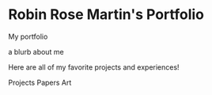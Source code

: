 # Robin Rose Martin's Portfolio
My portfolio

a blurb about me

Here are all of my favorite projects and experiences!

Projects
Papers
Art



